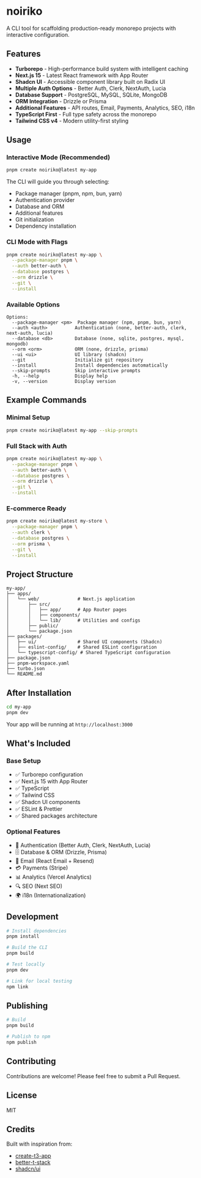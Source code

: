 # noiriko

A CLI tool for scaffolding production-ready monorepo projects with interactive configuration.

## Features

- **Turborepo** - High-performance build system with intelligent caching
- **Next.js 15** - Latest React framework with App Router
- **Shadcn UI** - Accessible component library built on Radix UI
- **Multiple Auth Options** - Better Auth, Clerk, NextAuth, Lucia
- **Database Support** - PostgreSQL, MySQL, SQLite, MongoDB
- **ORM Integration** - Drizzle or Prisma
- **Additional Features** - API routes, Email, Payments, Analytics, SEO, i18n
- **TypeScript First** - Full type safety across the monorepo
- **Tailwind CSS v4** - Modern utility-first styling

## Usage

### Interactive Mode (Recommended)

```bash
pnpm create noiriko@latest my-app
```

The CLI will guide you through selecting:
- Package manager (pnpm, npm, bun, yarn)
- Authentication provider
- Database and ORM
- Additional features
- Git initialization
- Dependency installation

### CLI Mode with Flags

```bash
pnpm create noiriko@latest my-app \
  --package-manager pnpm \
  --auth better-auth \
  --database postgres \
  --orm drizzle \
  --git \
  --install
```

### Available Options

```
Options:
  --package-manager <pm>  Package manager (npm, pnpm, bun, yarn)
  --auth <auth>          Authentication (none, better-auth, clerk, next-auth, lucia)
  --database <db>        Database (none, sqlite, postgres, mysql, mongodb)
  --orm <orm>            ORM (none, drizzle, prisma)
  --ui <ui>              UI library (shadcn)
  --git                  Initialize git repository
  --install              Install dependencies automatically
  --skip-prompts         Skip interactive prompts
  -h, --help             Display help
  -v, --version          Display version
```

## Example Commands

### Minimal Setup
```bash
pnpm create noiriko@latest my-app --skip-prompts
```

### Full Stack with Auth
```bash
pnpm create noiriko@latest my-app \
  --package-manager pnpm \
  --auth better-auth \
  --database postgres \
  --orm drizzle \
  --git \
  --install
```

### E-commerce Ready
```bash
pnpm create noiriko@latest my-store \
  --package-manager pnpm \
  --auth clerk \
  --database postgres \
  --orm prisma \
  --git \
  --install
```

## Project Structure

```
my-app/
├── apps/
│   └── web/              # Next.js application
│       ├── src/
│       │   ├── app/      # App Router pages
│       │   ├── components/
│       │   └── lib/      # Utilities and configs
│       ├── public/
│       └── package.json
├── packages/
│   ├── ui/               # Shared UI components (Shadcn)
│   ├── eslint-config/    # Shared ESLint configuration
│   └── typescript-config/ # Shared TypeScript configuration
├── package.json
├── pnpm-workspace.yaml
├── turbo.json
└── README.md
```

## After Installation

```bash
cd my-app
pnpm dev
```

Your app will be running at `http://localhost:3000`

## What's Included

### Base Setup
- ✅ Turborepo configuration
- ✅ Next.js 15 with App Router
- ✅ TypeScript
- ✅ Tailwind CSS
- ✅ Shadcn UI components
- ✅ ESLint & Prettier
- ✅ Shared packages architecture

### Optional Features
- 🔐 Authentication (Better Auth, Clerk, NextAuth, Lucia)
- 🗄️ Database & ORM (Drizzle, Prisma)
- 📧 Email (React Email + Resend)
- 💳 Payments (Stripe)
- 📊 Analytics (Vercel Analytics)
- 🔍 SEO (Next SEO)
- 🌍 i18n (Internationalization)

## Development

```bash
# Install dependencies
pnpm install

# Build the CLI
pnpm build

# Test locally
pnpm dev

# Link for local testing
npm link
```

## Publishing

```bash
# Build
pnpm build

# Publish to npm
npm publish
```

## Contributing

Contributions are welcome! Please feel free to submit a Pull Request.

## License

MIT

## Credits

Built with inspiration from:
- [create-t3-app](https://create.t3.gg/)
- [better-t-stack](https://better-t-stack.com/)
- [shadcn/ui](https://ui.shadcn.com/)

